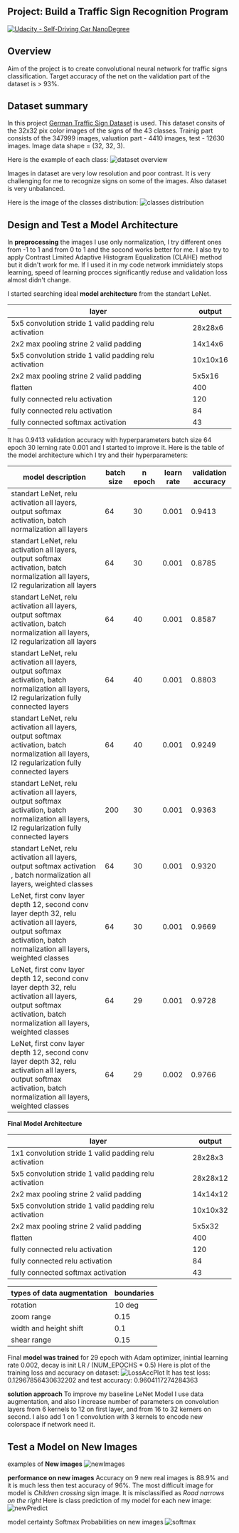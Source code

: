## Project: Build a Traffic Sign Recognition Program
[![Udacity - Self-Driving Car NanoDegree](https://s3.amazonaws.com/udacity-sdc/github/shield-carnd.svg)](http://www.udacity.com/drive)

Overview
---

Aim of the project is to create convolutional neural network for traffic signs classification. Target accuracy of the net on the validation part of the dataset is > 93%.


Dataset summary
---
In this project [German Traffic Sign Dataset](http://benchmark.ini.rub.de/?section=gtsrb&subsection=dataset) is used. 
This dataset consits of the 32x32 pix color images of the signs of the 43 classes.
Trainig part consists of the 347999 images, valuation part - 4410 images, test - 12630 images.
Image data shape = (32, 32, 3).

Here is the example of each class:
![dataset overview](./pictures/datasetExamplesImgs.png)

Images in dataset are very low resolution and poor contrast. It is very challenging for me to recognize signs on some of the images. Also dataset is very unbalanced.

Here is the image of the classes distribution:
![classes distribution](./pictures/classesDisturb.png)


Design and Test a Model Architecture
---

In **preprocessing** the images I use only normalization, I try different ones from -1 to 1 and from 0 to 1 and the socond works better for me. I also try to apply Contrast Limited Adaptive Histogram Equalization (CLAHE) method but it didn't work for me. If I used it in my code network immidiately stops learning, speed of learning procces significantly reduse and validation loss almost didn't change.

I started searching ideal **model architecture** from the  standart LeNet. 

| layer | output |
|-------|--------|
| 5x5 convolution stride 1 valid padding relu activation| 28x28x6|
| 2x2 max pooling strine 2 valid padding | 14x14x6 |
| 5x5 convolution stride 1 valid padding relu activation| 10x10x16|
| 2x2 max pooling strine 2 valid padding | 5x5x16 |
| flatten | 400 |
| fully connected relu activation | 120 |
| fully connected relu activation | 84 |
| fully connected softmax activation | 43 |

It  has 0.9413 validation accuracy with hyperparameters batch size 64 epoch 30 lerning rate 0.001 and I started to improve it. 
Here is the table of the model architecture which I try and their hyperparameters:

|  model description | batch size | n epoch | learn rate | validation accuracy |
|--------------------|------------|---------|------------|---------------------|
|standart LeNet, relu activation all layers, output softmax activation, batch normalization all layers   | 64          | 30 | 0.001 | 0.9413 |
|standart LeNet, relu activation all layers, output softmax activation, batch normalization all layers, l2 regularization all layers | 64 | 30 | 0.001 | 0.8785 |
|standart LeNet, relu activation all layers, output softmax activation, batch normalization all layers, l2 regularization all layers | 64 | 40 | 0.001 | 0.8587 |
|standart LeNet, relu activation all layers, output softmax activation, batch normalization all layers, l2 regularization fully connected layers | 64 | 40 | 0.001 | 0.8803 |
|standart LeNet, relu activation all layers, output softmax activation, batch normalization all layers, l2 regularization fully connected layers | 64 | 40 | 0.001 | 0.9249 |
|standart LeNet, relu activation all layers, output softmax activation, batch normalization all layers, l2 regularization fully connected layers | 200 | 30 | 0.001 | 0.9363 |
|standart LeNet, relu activation all layers, output softmax activation , batch normalization all layers, weighted classes | 64 | 30 | 0.001 | 0.9320 |
|LeNet, first conv layer depth 12, second conv layer depth 32, relu activation all layers, output softmax activation, batch normalization all layers, weighted classes | 64 | 30 |0.001|0.9669|
|LeNet, first conv layer depth 12, second conv layer depth 32, relu activation all layers, output softmax activation, batch normalization all layers, weighted classes| 64 | 29 | 0.001 |0.9728|
|LeNet, first conv layer depth 12, second conv layer depth 32, relu activation all layers, output softmax activation, batch normalization all layers, weighted classes| 64 | 29 | 0.002 |0.9766|

 **Final Model Architecture**
 
| layer | output |
|-------|--------|
| 1x1 convolution stride 1 valid padding relu activation| 28x28x3|
| 5x5 convolution stride 1 valid padding relu activation| 28x28x12|
| 2x2 max pooling strine 2 valid padding | 14x14x12 |
| 5x5 convolution stride 1 valid padding relu activation| 10x10x32|
| 2x2 max pooling strine 2 valid padding | 5x5x32|
| flatten | 400 |
| fully connected relu activation | 120 |
| fully connected relu activation | 84 |
| fully connected softmax activation | 43 |

| types of data augmentation | boundaries |
|---|---|
| rotation | 10 deg|
| zoom range | 0.15|
| width and height shift | 0.1 |
| shear range | 0.15 |

Final **model was trained** for 29 epoch with Adam optimizer, inintial learning rate 0.002, decay is init LR / (NUM_EPOCHS * 0.5) 
Here is plot of the training loss and accuracy on dataset:
![LossAccPlot](./pictures/lenet_color_d12_d32_bs64_balansed_ne29_lr002_norm255.png)
It has test loss: 0.12967856430632202 and test accuracy: 0.9604117274284363

**solution approach**
To improve my baseline LeNet Model I use data augmentation, and also I increase number of parameters on convolution layers from 6 kernels to 12 on first layer, and from 16 to 32 kerners on second. I also add 1 on 1 convolution with 3 kernels to encode new colorspace if network need it. 

Test a Model on New Images
---

examples of **New images**
![newImages](./pictures/NewImages.png)

**performance on new images**
Accuracy on 9 new real images is 88.9% and it is much less then test accuracy of 96%.
The most difficult image for model is *Children crossing* sign image. It is misclassified as *Road narrows on the right*
Here is class prediction of my model for each new image:
![newPredict](./pictures/NewImagesPrediction.png)


model certainty Softmax Probabilities on new images
![softmax](./pictures/softmax.png)


